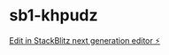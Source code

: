 # sb1-khpudz

[Edit in StackBlitz next generation editor ⚡️](https://stackblitz.com/~/github.com/volarhk/sb1-khpudz)